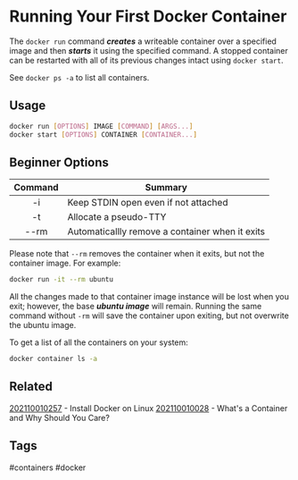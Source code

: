 # Running Your First Docker Container
The ```docker run``` command ***creates*** a writeable container over a
specified image and then ***starts*** it using the specified command. A stopped
container can be restarted with all of its previous changes intact using
```docker start```.

See ```docker ps -a``` to list all containers.


## Usage
```bash
docker run [OPTIONS] IMAGE [COMMAND] [ARGS...]
docker start [OPTIONS] CONTAINER [CONTAINER...]
```


## Beginner Options
|    Command    |    Summary                                            |
|    :-:        |    -                                                  |
|    -i         |    Keep STDIN open even if not attached               |
|    -t         |    Allocate a pseudo-TTY                              |
|    --rm       |    Automaticallly remove a container when it exits    |

Please note that ```--rm``` removes the container when it exits, but not the 
container image. For example:
```bash
docker run -it --rm ubuntu
```
All the changes made to that container image instance will be lost when you
exit; however, the base ***ubuntu image*** will remain. Running the same command
without ```-rm``` will save the container upon exiting, but not overwrite the
ubuntu image.

To get a list of all the containers on your system:
```bash
docker container ls -a
```


## Related
[202110010257](../202110010257) - Install Docker on Linux
[202110010028](../202110010028) - What's a Container and Why Should You Care?


## Tags
#containers #docker
